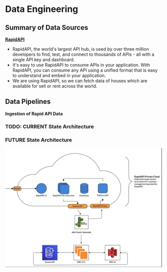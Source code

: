 # Data Engineering




## Summary of Data Sources

**[RapidAPI](https://rapidapi.com/)**


* RapidAPI, the world's largest API hub, is used by over three million developers to find, test, and connect to thousands of APIs - all with a single API key and dashboard. 
* It's easy to use RapidAPI to consume APIs in your application. With RapidAPI, you can consume any API using a unified format that is easy to understand and embed in your application.
* We are using RapidAPI, so we can fetch data of houses which are available for sell or rent across the world.


## Data Pipelines

**Ingestion of Rapid API Data**

### TODO: CURRENT State Architecture


### FUTURE State Architecture 
![alt text](read_me_references/pipeline_rapidapi.png)

